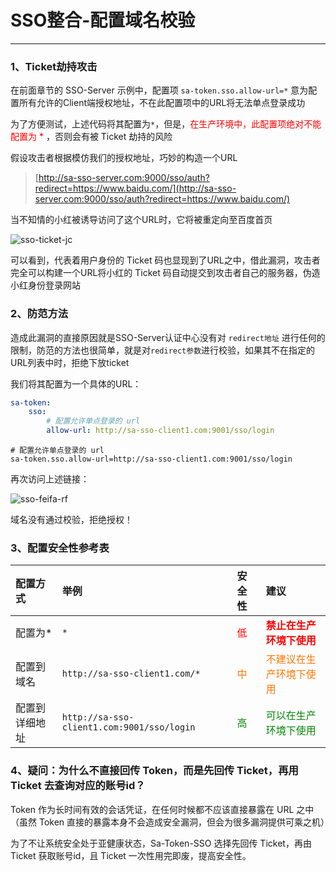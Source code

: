 # SSO整合-配置域名校验

--- 

### 1、Ticket劫持攻击
在前面章节的 SSO-Server 示例中，配置项 `sa-token.sso.allow-url=*` 意为配置所有允许的Client端授权地址，不在此配置项中的URL将无法单点登录成功

为了方便测试，上述代码将其配置为`*`，但是，<font color="#FF0000" >在生产环境中，此配置项绝对不能配置为 * </font>，否则会有被 Ticket 劫持的风险 

假设攻击者根据模仿我们的授权地址，巧妙的构造一个URL

> [http://sa-sso-server.com:9000/sso/auth?redirect=https://www.baidu.com/](http://sa-sso-server.com:9000/sso/auth?redirect=https://www.baidu.com/)

当不知情的小红被诱导访问了这个URL时，它将被重定向至百度首页

![sso-ticket-jc](https://oss.dev33.cn/sa-token/doc/sso/sso-ticket-jc.png 's-w-sh')

可以看到，代表着用户身份的 Ticket 码也显现到了URL之中，借此漏洞，攻击者完全可以构建一个URL将小红的 Ticket 码自动提交到攻击者自己的服务器，伪造小红身份登录网站

### 2、防范方法

造成此漏洞的直接原因就是SSO-Server认证中心没有对 `redirect地址` 进行任何的限制，防范的方法也很简单，就是对`redirect参数`进行校验，如果其不在指定的URL列表中时，拒绝下放ticket 

我们将其配置为一个具体的URL：
<!---------------------------- tabs:start ---------------------------->
<!------------- tab:yaml 风格  ------------->
``` yaml
sa-token: 
	sso: 
        # 配置允许单点登录的 url 
        allow-url: http://sa-sso-client1.com:9001/sso/login
```
<!------------- tab:properties 风格  ------------->
``` properties
# 配置允许单点登录的 url 
sa-token.sso.allow-url=http://sa-sso-client1.com:9001/sso/login
```
<!---------------------------- tabs:end ---------------------------->

再次访问上述链接：

![sso-feifa-rf](https://oss.dev33.cn/sa-token/doc/sso/sso-feifa-rf.png 's-w-sh')

域名没有通过校验，拒绝授权！

### 3、配置安全性参考表

| 配置方式		| 举例										| 安全性								|  建议									|
| :--------		| :--------									| :--------							| :--------								|
| 配置为*		| `*`										| <font color="#F00" >低</font>		| **<font color="#F00" >禁止在生产环境下使用</font>**	|
| 配置到域名	| `http://sa-sso-client1.com/*`					| <font color="#F70" >中</font>		| <font color="#F70" >不建议在生产环境下使用</font>	|
| 配置到详细地址| `http://sa-sso-client1.com:9001/sso/login`	| <font color="#080" >高</font>		| <font color="#080" >可以在生产环境下使用</font>	|


### 4、疑问：为什么不直接回传 Token，而是先回传 Ticket，再用 Ticket 去查询对应的账号id？
Token 作为长时间有效的会话凭证，在任何时候都不应该直接暴露在 URL 之中（虽然 Token 直接的暴露本身不会造成安全漏洞，但会为很多漏洞提供可乘之机）

为了不让系统安全处于亚健康状态，Sa-Token-SSO 选择先回传 Ticket，再由 Ticket 获取账号id，且 Ticket 一次性用完即废，提高安全性。


